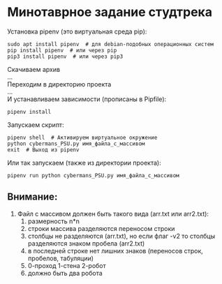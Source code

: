 # Минотаврное задание студтрека

Установка pipenv (это виртуальная среда pip):

    sudo apt install pipenv  # для debian-подобных операционных систем
    pip install pipenv  # или через pip
    pip3 install pipenv  # или через pip3

Скачиваем архив  
...  
Переходим в директорию проекта  
...  
И устанавливаем зависимости (прописаны в Pipfile):

    pipenv install

Запускаем скрипт:

    pipenv shell  # Активируем виртуальное окружение
    python cybermans_PSU.py имя_файла_с_массивом
    exit  # Выход из pipenv

Или так запускаем (также из директории проекта):

    pipenv run python cybermans_PSU.py имя_файла_с_массивом


## Внимание:
1. Файл с массивом должен быть такого вида (arr.txt или arr2.txt):
    1. размерность n*n
    2. строки массива разделяются переносом строки
    3. столбцы не разделяются (arr.txt), но если флаг -v2 то столбцы разделяются знаком пробела (arr2.txt)
    4. в последней строке нет лишних знаков (переносов строк, пробелов, табуляции)
    5. 0-проход 1-стена 2-робот
    6. должно быть два робота
